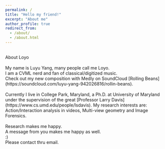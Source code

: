```yaml
---
permalink: /
title: "Hello my friend!"
excerpt: "About me"
author_profile: true
redirect_from: 
  - /about/
  - /about.html
---
```

<br>
About Loyo
<br>
<br>
My name is Luyu Yang, many people call me Loyo.
<br>
I am a CVML nerd and fan of classical/digitized music.
<br>
Check out my new composition with Medly on SoundCloud [Rolling Beans](https://soundcloud.com/luyu-yang-942026816/rollin-beans).
<br>
<br>
Currently I live in College Park, Maryland, a Ph.D. at University of Maryland under the supervision of the great [Professor Larry Davis](https://www.cs.umd.edu/people/lsdavis). My research interests are: Action/Interaction analysis in videos, Multi-view geometry and Image Forensics.
<br>
<br>
Research makes me happy.
<br>
A message from you makes me happy as well.
<br>
:)
<br>
Please contact thru email.
